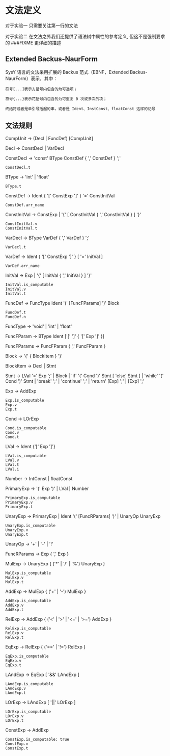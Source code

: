 # 文法定义

对于实验一 只需要关注第一行的文法

对于实验二 在文法之外我们还提供了语法树中属性的参考定义, 但这不是强制要求的 ###FIXME 更详细的描述 

## Extended Backus-NaurForm
SysY 语言的文法采用扩展的 Backus 范式（EBNF，Extended Backus-NaurForm）表示，其中：

    符号[...]表示方括号内包含的为可选项；
    
    符号{...}表示花括号内包含的为可重复 0 次或多次的项；
    
    终结符或者是单引号括起的串，或者是 Ident、InstConst、floatConst 这样的记号

## 文法规则

CompUnit -> (Decl | FuncDef) [CompUnit]

Decl -> ConstDecl | VarDecl

ConstDecl -> 'const' BType ConstDef { ',' ConstDef } ';'

    ConstDecl.t

BType -> 'int' | 'float'

    BType.t 

ConstDef -> Ident { '[' ConstExp ']' } '=' ConstInitVal

    ConstDef.arr_name

ConstInitVal -> ConstExp | '{' [ ConstInitVal { ',' ConstInitVal } ] '}'

    ConstInitVal.v
    ConstInitVal.t

VarDecl -> BType VarDef { ',' VarDef } ';'

    VarDecl.t

VarDef -> Ident { '[' ConstExp ']' } [ '=' InitVal ]

    VarDef.arr_name

InitVal -> Exp | '{' [ InitVal { ',' InitVal } ] '}'

    InitVal.is_computable
    InitVal.v
    InitVal.t

FuncDef -> FuncType Ident '(' [FuncFParams] ')' Block

    FuncDef.t 
    FuncDef.n 
    
FuncType -> 'void' | 'int' | 'float'

FuncFParam -> BType Ident ['[' ']' { '[' Exp ']' }]

FuncFParams -> FuncFParam { ',' FuncFParam }

Block -> '{' { BlockItem } '}'

BlockItem -> Decl | Stmt

Stmt -> LVal '=' Exp ';' 
        | Block
        | 'if' '(' Cond ')' Stmt [ 'else' Stmt ]
        | 'while' '(' Cond ')' Stmt
        | 'break' ';' 
        | 'continue' ';' 
        | 'return' [Exp] ';' 
        | [Exp] ';'

Exp -> AddExp

    Exp.is_computable
    Exp.v
    Exp.t

Cond -> LOrExp

    Cond.is_computable
    Cond.v
    Cond.t

LVal -> Ident {'[' Exp ']'}

    LVal.is_computable
    LVal.v
    LVal.t
    LVal.i

Number -> IntConst | floatConst

PrimaryExp -> '(' Exp ')' | LVal | Number

    PrimaryExp.is_computable
    PrimaryExp.v
    PrimaryExp.t

UnaryExp -> PrimaryExp | Ident '(' [FuncRParams] ')' | UnaryOp UnaryExp

    UnaryExp.is_computable
    UnaryExp.v
    UnaryExp.t

UnaryOp -> '+' | '-' | '!'

FuncRParams -> Exp { ',' Exp }

MulExp -> UnaryExp { ('*' | '/' | '%') UnaryExp }

    MulExp.is_computable
    MulExp.v
    MulExp.t

AddExp -> MulExp { ('+' | '-') MulExp }

    AddExp.is_computable
    AddExp.v
    AddExp.t

RelExp -> AddExp { ('<' | '>' | '<=' | '>=') AddExp }

    RelExp.is_computable
    RelExp.v
    RelExp.t

EqExp -> RelExp { ('==' | '!=') RelExp }

    EqExp.is_computable
    EqExp.v
    EqExp.t

LAndExp -> EqExp [ '&&' LAndExp ]

    LAndExp.is_computable
    LAndExp.v 
    LAndExp.t 

LOrExp -> LAndExp [ '||' LOrExp ]

    LOrExp.is_computable 
    LOrExp.v 
    LOrExp.t
 
ConstExp -> AddExp

    ConstExp.is_computable: true 
    ConstExp.v
    ConstExp.t